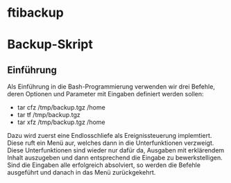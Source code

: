 # ftibackup
<h1>Backup-Skript</h1>
<h2>Einführung</h2>
<p>Als Einführung in die Bash-Programmierung verwenden wir drei Befehle, deren Optionen und Parameter mit Eingaben definiert werden sollen:</p>
<ul>
  <li>tar cfz /tmp/backup.tgz /home</li>
  <li>tar tf /tmp/backup.tgz</li>
  <li>tar xfz /tmp/backup.tgz /home</li>
</ul>

<p>Dazu wird zuerst eine Endlosschliefe als Ereignissteuerung implemtiert. Diese ruft ein Menü aur, welches dann in die Unterfunktionen verzweigt. Diese Unterfunktionen sind wieder nur dafür da, Ausgaben mit erklärendem Inhalt auszugeben und dann entsprechend die Eingabe zu bewerkstelligen. Sind die Eingaben alle erfolgreich absolviert, so werden die Befehle ausgeführt und danach in das Menü zurückgekehrt.</p>



